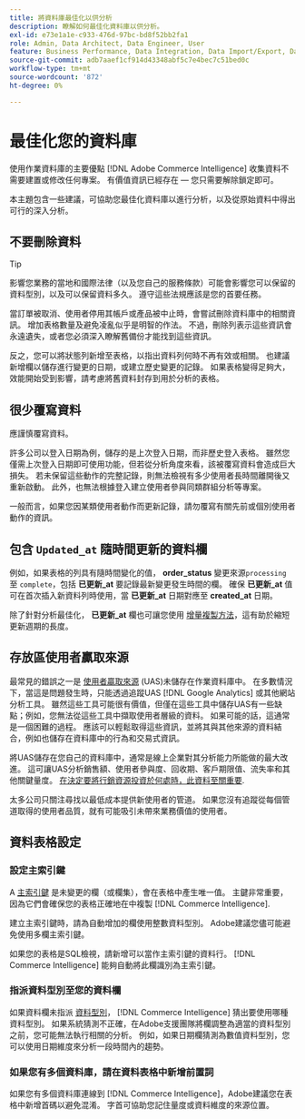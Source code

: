 ```yaml
---
title: 將資料庫最佳化以供分析
description: 瞭解如何最佳化資料庫以供分析。
exl-id: e73e1a1e-c933-476d-97bc-bd8f52bb2fa1
role: Admin, Data Architect, Data Engineer, User
feature: Business Performance, Data Integration, Data Import/Export, Data Warehouse Manager
source-git-commit: adb7aaef1cf914d43348abf5c7e4bec7c51bed0c
workflow-type: tm+mt
source-wordcount: '872'
ht-degree: 0%

---
```


# 最佳化您的資料庫

使用作業資料庫的主要優點 [!DNL Adobe Commerce Intelligence] 收集資料不需要建置或修改任何專案。 有價值資訊已經存在 — 您只需要解除鎖定即可。

本主題包含一些建議，可協助您最佳化資料庫以進行分析，以及從原始資料中得出可行的深入分析。

## 不要刪除資料

>[!TIP]
>
>影響您業務的當地和國際法律（以及您自己的服務條款）可能會影響您可以保留的資料型別，以及可以保留資料多久。 遵守這些法規應該是您的首要任務。

當訂單被取消、使用者停用其帳戶或產品被中止時，會嘗試刪除資料庫中的相關資訊。 增加表格數量及避免凌亂似乎是明智的作法。 不過，刪除列表示這些資訊會永遠遺失，或者您必須深入瞭解舊備份才能找到這些資訊。

反之，您可以將狀態列新增至表格，以指出資料列何時不再有效或相關。 也建議新增欄以儲存進行變更的日期，或建立歷史變更的記錄。 如果表格變得足夠大，效能開始受到影響，請考慮將舊資料封存到用於分析的表格。

## 很少覆寫資料

應謹慎覆寫資料。

許多公司以登入日期為例，儲存的是上次登入日期，而非歷史登入表格。 雖然您僅需上次登入日期即可使用功能，但若從分析角度來看，該被覆寫資料會造成巨大損失。 若未保留這些動作的完整記錄，則無法檢視有多少使用者長時間離開後又重新啟動。 此外，也無法根據登入建立使用者參與同類群組分析等專案。

一般而言，如果您因某類使用者動作而更新記錄，請勿覆寫有關先前或個別使用者動作的資訊。

## 包含 `Updated_at` 隨時間更新的資料欄

例如，如果表格的列具有隨時間變化的值， **order\_status** 變更來源`processing` 至 `complete`，包括 **已更新\_at** 要記錄最新變更發生時間的欄。 確保 **已更新\_at** 值可在首次插入新資料列時使用，當 **已更新\_at** 日期對應至 **created\_at** 日期。

除了針對分析最佳化， **已更新\_at** 欄也可讓您使用 [增量複製方法](../data-analyst/data-warehouse-mgr/cfg-replication-methods.md)，這有助於縮短更新週期的長度。

## 存放區使用者贏取來源

最常見的錯誤之一是 [使用者贏取來源](../data-analyst/analysis/google-track-user-acq.md) (UAS)未儲存在作業資料庫中。 在多數情況下，當這是問題發生時，只能透過追蹤UAS [!DNL Google Analytics] 或其他網站分析工具。 雖然這些工具可能很有價值，但僅在這些工具中儲存UAS有一些缺點；例如，您無法從這些工具中擷取使用者層級的資料。 如果可能的話，這通常是一個困難的過程。 應該可以輕鬆取得這些資訊，並將其與其他來源的資料結合，例如也儲存在資料庫中的行為和交易式資訊。

將UAS儲存在您自己的資料庫中，通常是線上企業對其分析能力所能做的最大改進。 這可讓UAS分析銷售額、使用者參與度、回收期、客戶期限值、流失率和其他關鍵量度。 [在決定要將行銷資源投資於何處時，此資料至關重要](../data-analyst/analysis/most-value-source-channel.md).

太多公司只關注尋找以最低成本提供新使用者的管道。 如果您沒有追蹤從每個管道取得的使用者品質，就有可能吸引未帶來業務價值的使用者。

## 資料表格設定

### 設定主索引鍵

A [主索引鍵](https://en.wikipedia.org/wiki/Unique_key) 是未變更的欄（或欄集），會在表格中產生唯一值。 主鍵非常重要，因為它們會確保您的表格正確地在中複製 [!DNL Commerce Intelligence].

建立主索引鍵時，請為自動增加的欄使用整數資料型別。 Adobe建議您儘可能避免使用多欄主索引鍵。

如果您的表格是SQL檢視，請新增可以當作主索引鍵的資料行。 [!DNL Commerce Intelligence] 能夠自動將此欄識別為主索引鍵。

### 指派資料型別至您的資料欄

如果資料欄未指派 [資料型別](https://en.wikipedia.org/wiki/Data_type)， [!DNL Commerce Intelligence] 猜出要使用哪種資料型別。 如果系統猜測不正確，在Adobe支援團隊將欄調整為適當的資料型別之前，您可能無法執行相關的分析。 例如，如果日期欄猜測為數值資料型別，您可以使用日期維度來分析一段時間內的趨勢。

### 如果您有多個資料庫，請在資料表格中新增前置詞

如果您有多個資料庫連線到 [!DNL Commerce Intelligence]，Adobe建議您在表格中新增首碼以避免混淆。 字首可協助您記住量度或資料維度的來源位置。
